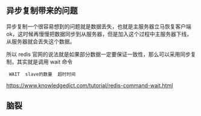 ## 异步复制带来的问题

异步复制一个很容易想到的问题就是数据丢失，也就是主服务器立马恢复客户端ok，这时候再慢慢把数据同步到从服务器，但是加入这个过程中主服务器下线，从服务器就会丢失这个数据。

所以 redis 官网的说法就是如果部分数据一定要保证一致性，那么可以采用同步复制，其实就是调用 wait 命令

```
 WAIT  slave的数量  超时时间
```

https://www.knowledgedict.com/tutorial/redis-command-wait.html

## 脑裂